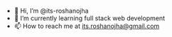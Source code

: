 - 👋 Hi, I’m @its-roshanojha
- 🌱 I’m currently learning full stack web development
- 📫 How to reach me at its.roshanojha@gmail.com

<!---
its-roshanojha/its-roshanojha is a ✨ special ✨ repository because its `README.md` (this file) appears on your GitHub profile.
You can click the Preview link to take a look at your changes.
--->
